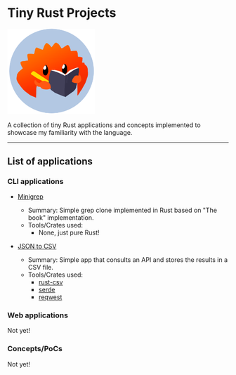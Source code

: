 # Tiny Rust Projects

<img src="doc-assets/ferris.png" alt="ferris" width="200"/>

A collection of tiny Rust applications and concepts implemented to showcase my familiarity with the language.

---

## List of applications

### CLI applications

* [Minigrep](/minigrep/)
  * Summary: Simple grep clone implemented in Rust based on "The book" implementation.
  * Tools/Crates used:
    * None, just pure Rust!

* [JSON to CSV](/json_to_csv/)
  * Summary: Simple app that consults an API and stores the results in a CSV file.
  * Tools/Crates used:
    * [rust-csv](https://docs.rs/csv/latest/csv/)
    * [serde](https://serde.rs/)
    * [reqwest](https://docs.rs/reqwest/0.11.11/reqwest/)

### Web applications

Not yet!

### Concepts/PoCs

Not yet!
